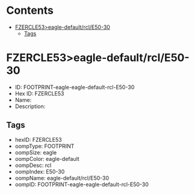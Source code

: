 



Contents
========

* [FZERCLE53>eagle-default/rcl/E50-30](#fzercle53eagle-defaultrcle50-30)
	* [Tags](#tags)

# FZERCLE53>eagle-default/rcl/E50-30

- ID: FOOTPRINT-eagle-eagle-default-rcl-E50-30
- Hex ID: FZERCLE53
- Name: 
- Description: 

## Tags

- hexID: FZERCLE53
- oompType: FOOTPRINT
- oompSize: eagle
- oompColor: eagle-default
- oompDesc: rcl
- oompIndex: E50-30
- oompName: eagle-default/rcl/E50-30
- oompID: FOOTPRINT-eagle-eagle-default-rcl-E50-30
